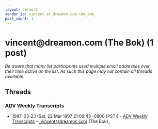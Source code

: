 ```yaml
---
layout: default
sender_id: vincent_at_dreamon_com_the_bok_
post_count: 1
---
```


# vincent<span>@</span>dreamon.com (The Bok) (1 post)

_Be aware that many list participants used multiple email addresses over their time active on the list. As such this page may not contain all threads available._

## Threads

### ADV Weekly Transcripts
+ 1997-03-23 (Sat, 22 Mar 1997 21:06:43 -0800 (PST)) - [ADV Weekly Transcripts](/archive/1997/03/49284c25e2e2f31ef5f52991f271701d92ec0b5b414bdae444bf24f457e7cdb3) - _vincent@dreamon.com (The Bok)_

